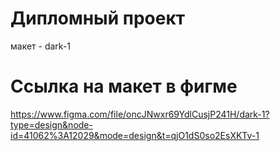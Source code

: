 # Дипломный проект

макет - dark-1

# Ccылка на макет в фигме

https://www.figma.com/file/oncJNwxr69YdlCusjP241H/dark-1?type=design&node-id=41062%3A12029&mode=design&t=qjO1dS0so2EsXKTv-1